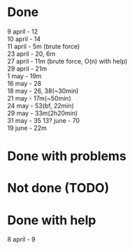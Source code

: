# Done
9 april - 12  
10 april - 14  
11 april - 5m (brute force)  
23 april - 20, 6m  
27 april - 11m (brute force, O(n) with help)  
29 april - 21m  
1 may - 19m  
16 may - 28  
18 may - 26, 38(~30min)  
21 may - 17m(~50min)  
24 may - 53(bf, 22min)  
29 may - 33m(2h20min)  
31 may - 35
13? june - 70  
19 june - 22m   

# Done with problems


# Not done (TODO)


# Done with help
8 april - 9